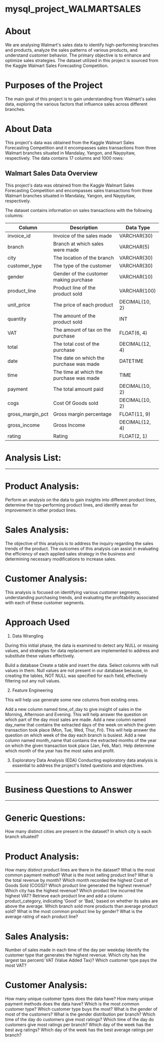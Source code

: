 # mysql_project_WALMARTSALES
# About
We are analysing Walmart's sales data to identify high-performing branches and products, analyze the sales patterns of various products, and understand customer behavior. The primary objective is to enhance and optimize sales strategies. The dataset utilized in this project is sourced from the Kaggle Walmart Sales Forecasting Competition.

# Purposes of the Project
The main goal of this project is to gain understanding from Walmart's sales data, exploring the various factors that influence sales across different branches.

# About Data
This project's data was obtained from the Kaggle Walmart Sales Forecasting Competition and it encompasses sales transactions from three Walmart branches situated in Mandalay, Yangon, and Naypyitaw, respectively. The data contains 17 columns and 1000 rows:

## Walmart Sales Data Overview

This project's data was obtained from the Kaggle Walmart Sales Forecasting Competition and encompasses sales transactions from three Walmart branches situated in Mandalay, Yangon, and Naypyitaw, respectively.

The dataset contains information on sales transactions with the following columns:

| Column         | Description                                 | Data Type    |
|----------------|---------------------------------------------|--------------|
| invoice_id     | Invoice of the sales made                   | VARCHAR(30)  |
| branch         | Branch at which sales were made             | VARCHAR(5)   |
| city           | The location of the branch                  | VARCHAR(30)  |
| customer_type  | The type of the customer                    | VARCHAR(30)  |
| gender         | Gender of the customer making purchase      | VARCHAR(10)  |
| product_line   | Product line of the product sold            | VARCHAR(100) |
| unit_price     | The price of each product                   | DECIMAL(10, 2) |
| quantity       | The amount of the product sold              | INT          |
| VAT            | The amount of tax on the purchase           | FLOAT(6, 4)  |
| total          | The total cost of the purchase              | DECIMAL(12, 4) |
| date           | The date on which the purchase was made     | DATETIME     |
| time           | The time at which the purchase was made     | TIME         |
| payment        | The total amount paid                       | DECIMAL(10, 2) |
| cogs           | Cost Of Goods sold                          | DECIMAL(10, 2) |
| gross_margin_pct | Gross margin percentage                    | FLOAT(11, 9) |
| gross_income   | Gross Income                                | DECIMAL(12, 4) |
| rating         | Rating                                      | FLOAT(2, 1)  |


# Analysis List:
----------------------------------------------------------------------------------------------------------------------------------------------------------------------------------
# Product Analysis:
Perform an analysis on the data to gain insights into different product lines, determine the top-performing product lines, and identify areas for improvement in other product lines.

# Sales Analysis:
The objective of this analysis is to address the inquiry regarding the sales trends of the product. The outcomes of this analysis can assist in evaluating the efficiency of each applied sales strategy in the business and determining necessary modifications to increase sales.

# Customer Analysis:
This analysis is focused on identifying various customer segments, understanding purchasing trends, and evaluating the profitability associated with each of these customer segments.

# Approach Used
1. Data Wrangling

During this initial phase, the data is examined to detect any NULL or missing values, and strategies for data replacement are implemented to address and substitute these values effectively.

Build a database
Create a table and insert the data.
Select columns with null values in them. Null values are not present in our database because, in creating the tables, NOT NULL was specified for each field, effectively filtering out any null values.

2. Feature Engineering

This will help use generate some new columns from existing ones.

Add a new column named time_of_day to give insight of sales in the Morning, Afternoon and Evening. This will help answer the question on which part of the day most sales are made.
Add a new column named day_name that contains the extracted days of the week on which the given transaction took place (Mon, Tue, Wed, Thur, Fri). This will help answer the question on which week of the day each branch is busiest.
Add a new column named month_name that contains the extracted months of the year on which the given transaction took place (Jan, Feb, Mar). Help determine which month of the year has the most sales and profit.

3. Exploratory Data Analysis (EDA)
Conducting exploratory data analysis is essential to address the project's listed questions and objectives.


-----------------------------------------------------------------------------------------------------------------------------------
# Business Questions to Answer
-----------------------------------------------------------------------------------------------------------------------------------------------------------------------------------------
# Generic Questions:
How many distinct cities are present in the dataset?
In which city is each branch situated?

# Product Analysis:
How many distinct product lines are there in the dataset?
What is the most common payment method?
What is the most selling product line?
What is the total revenue by month?
Which month recorded the highest Cost of Goods Sold (COGS)?
Which product line generated the highest revenue?
Which city has the highest revenue?
Which product line incurred the highest VAT?
Retrieve each product line and add a column product_category, indicating 'Good' or 'Bad,' based on whether its sales are above the average.
Which branch sold more products than average product sold?
What is the most common product line by gender?
What is the average rating of each product line?

# Sales Analysis:
Number of sales made in each time of the day per weekday
Identify the customer type that generates the highest revenue.
Which city has the largest tax percent/ VAT (Value Added Tax)?
Which customer type pays the most VAT?

# Customer Analysis:
How many unique customer types does the data have?
How many unique payment methods does the data have?
Which is the most common customer type?
Which customer type buys the most?
What is the gender of most of the customers?
What is the gender distribution per branch?
Which time of the day do customers give most ratings?
Which time of the day do customers give most ratings per branch?
Which day of the week has the best avg ratings?
Which day of the week has the best average ratings per branch?
